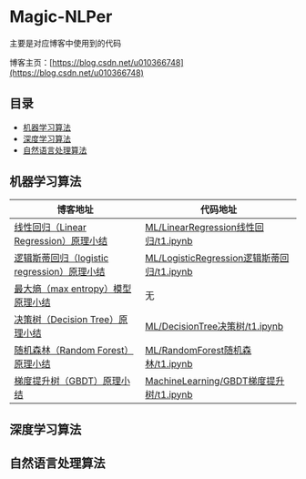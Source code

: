 # Magic-NLPer

主要是对应博客中使用到的代码

博客主页：[https://blog.csdn.net/u010366748](https://blog.csdn.net/u010366748)

## 目录
- [机器学习算法](#机器学习算法)
- [深度学习算法](#深度学习算法)
- [自然语言处理算法](#自然语言处理算法)

## 机器学习算法

|博客地址 | 代码地址|
---|---
[线性回归（Linear Regression）原理小结](https://blog.csdn.net/u010366748/article/details/109545246)| [ML/LinearRegression线性回归/t1.ipynb](https://github.com/qingyujean/Magic-NLPer/tree/main/MachineLearning/LinearRegression线性回归/t1.ipynb)
[逻辑斯蒂回归（logistic regression）原理小结](https://blog.csdn.net/u010366748/article/details/109552858)| [ML/LogisticRegression逻辑斯蒂回归/t1.ipynb](https://github.com/qingyujean/Magic-NLPer/tree/main/MachineLearning/LogisticRegression逻辑斯蒂回归/t1.ipynb)
[最大熵（max entropy）模型原理小结](https://blog.csdn.net/u010366748/article/details/109628920)| 无
[决策树（Decision Tree）原理小结](https://blog.csdn.net/u010366748/article/details/109821147)| [ML/DecisionTree决策树/t1.ipynb](https://github.com/qingyujean/Magic-NLPer/tree/main/MachineLearning/DecisionTree决策树/t1.ipynb)
[随机森林（Random Forest）原理小结](https://blog.csdn.net/u010366748/article/details/110008640)| [ML/RandomForest随机森林/t1.ipynb](https://github.com/qingyujean/Magic-NLPer/tree/main/MachineLearning/RandomForest随机森林/t1.ipynb)
[梯度提升树（GBDT）原理小结](https://blog.csdn.net/u010366748/article/details/111060108)| [MachineLearning/GBDT梯度提升树/t1.ipynb](https://github.com/qingyujean/Magic-NLPer/blob/main/MachineLearning/GBDT梯度提升树/t1.ipynb)

## 深度学习算法
## 自然语言处理算法